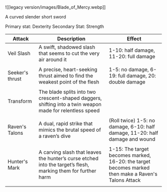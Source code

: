 ![[legacy version/images/Blade_of_Mercy.webp]]

A curved slender short sword

Primary stat: Dexterity
Secondary Stat: Strength

| Attack          | Description                                                                                                  | Effect                                                                                                  |
| --------------- | ------------------------------------------------------------------------------------------------------------ | ------------------------------------------------------------------------------------------------------- |
| Veil Slash      | A swift, shadowed slash that seems to cut the very air around it                                             | 1-10: half damage, 11-20: full damage                                                                   |
|                 |                                                                                                              |                                                                                                         |
| Seeker's thrust | A precise, heart-seeking thrust aimed to find the weakest point of the flesh                                 | 1-5: no damage, 6-19: full damage, 20: double damage                                                    |
|                 |                                                                                                              |                                                                                                         |
| Transform       | The blade splits into two crescent-shaped daggers, shifting into a twin weapon made for relentless speed     |                                                                                                         |
|                 |                                                                                                              |                                                                                                         |
| Raven's Talons  | A dual, rapid strike that mimics the brutal speed of a raven’s dive                                          | (Roll twice) 1-5: no damage, 6-10: half damage, 11-20: half damage and wound                            |
|                 |                                                                                                              |                                                                                                         |
| Hunter's Mark   | A carving slash that leaves the hunter’s curse etched into the target’s flesh, marking them for further harm | 1-15: The target becomes marked, <br>16-20: the target becomes marked then make a Raven's Talons Attack |
|                 |                                                                                                              |                                                                                                         |




















